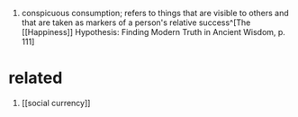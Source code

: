 1. conspicuous consumption; refers to things that are visible to others and that are taken as markers of a person's relative success^[The [[Happiness]] Hypothesis: Finding Modern Truth in Ancient Wisdom, p. 111]
# related
1. [[social currency]]